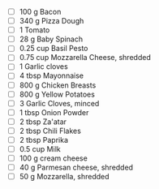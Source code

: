 - [ ] 100 g Bacon
- [ ] 340 g Pizza Dough
- [ ] 1  Tomato
- [ ] 28 g Baby Spinach
- [ ] 0.25 cup Basil Pesto
- [ ] 0.75 cup Mozzarella Cheese, shredded
- [ ] 1  Garlic cloves
- [ ] 4 tbsp Mayonnaise
- [ ] 800 g Chicken Breasts
- [ ] 800 g Yellow Potatoes
- [ ] 3  Garlic Cloves, minced
- [ ] 1 tbsp Onion Powder
- [ ] 2 tbsp Za'atar
- [ ] 2 tbsp Chili Flakes
- [ ] 2 tbsp Paprika
- [ ] 0.5 cup Milk
- [ ] 100 g cream cheese
- [ ] 40 g Parmesan cheese, shredded
- [ ] 50 g Mozzarella, shredded

